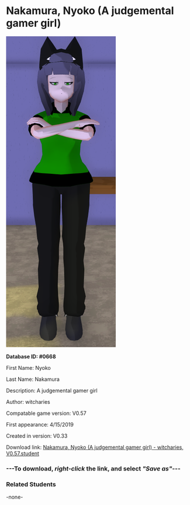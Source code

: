 # Nakamura, Nyoko (A judgemental gamer girl)

<img src="../../Files/Images/Nakamura, Nyoko (A judgemental gamer girl).png" title="Nakamura, Nyoko (A judgemental gamer girl) - witcharies, V0.57">

**Database ID: #0668**

First Name: Nyoko

Last Name: Nakamura

Description: A judgemental gamer girl

Author: witcharies

Compatable game version: V0.57

First appearance: 4/15/2019

Created in version: V0.33

Download link: <a href="https://raw.githubusercontent.com/Arbiter1223/Daigaku-Gurashi-Custom-Students/master/Files/Student%20Files/Nakamura%2C%20Nyoko%20(A%20judgemental%20gamer%20girl)%20-%20witcharies%2C%20V0.57.student">Nakamura, Nyoko (A judgemental gamer girl) - witcharies, V0.57.student</a>

### ---**To download, _right-click_ the link, and select _"Save as"_**---

### Related Students

-none-
